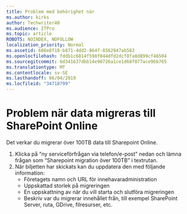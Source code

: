 ```yaml
---
title: Problem med behörighet när
ms.author: kirks
author: Techwriter40
ms.audience: ITPro
ms.topic: article
ROBOTS: NOINDEX, NOFOLLOW
localization_priority: Normal
ms.assetid: 686e8f18-b871-4dd2-864f-8562947ab583
ms.openlocfilehash: fddb1c6814f598f044dfd2dcf8fa8d899cf46504
ms.sourcegitcommit: 6d341637dbb14e90726a1ce1d68f077ace9bb765
ms.translationtype: MT
ms.contentlocale: sv-SE
ms.lasthandoff: 06/04/2019
ms.locfileid: "34718799"
---
```

# <a name="issues-while-migrating-data-to-sharepoint-online"></a>Problem när data migreras till SharePoint Online

<p>Det verkar du migrerar över 100TB data till Sharepoint Online.</p> <ol> <li>Klicka på &ldquo;ny serviceförfrågan via telefon/e-post&rdquo; nedan och lämna frågan som &ldquo;Sharepoint migration över 100TB&rdquo; i textrutan.</li> <li>När biljetten har skickats kan du uppdatera den med följande information: <ul> <li>Företagets namn och URL för innehavaradministration</li> <li>Uppskattad storlek på migreringen</li> <li>En uppskattning av när du vill starta och slutföra migreringen</li> <li>Beskriv var du migrerar innehållet från, till exempel SharePoint Server, ruta, GDrive, filresurser, etc.</li> </ul> </li> </ol>


  

